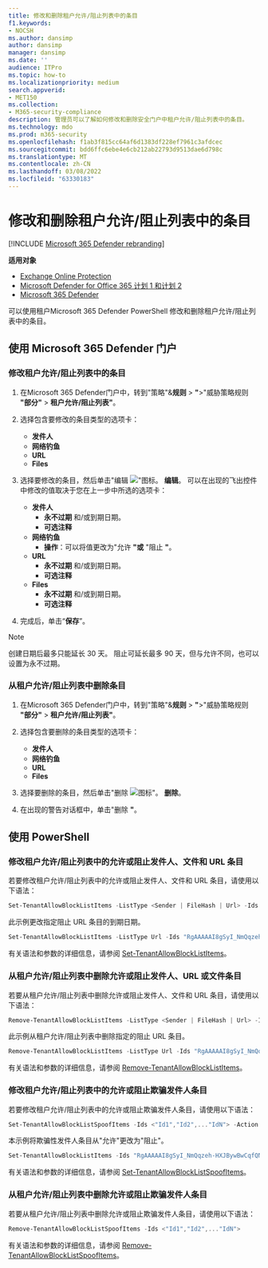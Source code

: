 ```yaml
---
title: 修改和删除租户允许/阻止列表中的条目
f1.keywords:
- NOCSH
ms.author: dansimp
author: dansimp
manager: dansimp
ms.date: ''
audience: ITPro
ms.topic: how-to
ms.localizationpriority: medium
search.appverid:
- MET150
ms.collection:
- M365-security-compliance
description: 管理员可以了解如何修改和删除安全门户中租户允许/阻止列表中的条目。
ms.technology: mdo
ms.prod: m365-security
ms.openlocfilehash: f1ab3f815cc64af6d1383df228ef7961c3afdcec
ms.sourcegitcommit: bdd6ffc6ebe4e6cb212ab22793d9513dae6d798c
ms.translationtype: MT
ms.contentlocale: zh-CN
ms.lasthandoff: 03/08/2022
ms.locfileid: "63330183"
---
```

# <a name="modify-and-remove-entries-in-the-tenant-allowblock-list"></a>修改和删除租户允许/阻止列表中的条目

[!INCLUDE [Microsoft 365 Defender rebranding](../includes/microsoft-defender-for-office.md)]

**适用对象**
- [Exchange Online Protection](exchange-online-protection-overview.md)
- [Microsoft Defender for Office 365 计划 1 和计划 2](defender-for-office-365.md)
- [Microsoft 365 Defender](../defender/microsoft-365-defender.md)

可以使用租户Microsoft 365 Defender PowerShell 修改和删除租户允许/阻止列表中的条目。

## <a name="use-the-microsoft-365-defender-portal"></a>使用 Microsoft 365 Defender 门户

### <a name="modify-entries-in-the-tenant-allowblock-list"></a>修改租户允许/阻止列表中的条目

1. 在Microsoft 365 Defender门户中，转到"策略"&**规则** \> **"**\>"威胁策略规则 **"部分"** \> **租户允许/阻止列表"**。

2. 选择包含要修改的条目类型的选项卡：
   - **发件人**
   - **网络钓鱼**
   - **URL**
   - **Files**


3. 选择要修改的条目，然后单击"编辑 !["图标。](../../media/m365-cc-sc-edit-icon.png) **编辑**。 可以在出现的飞出控件中修改的值取决于您在上一步中所选的选项卡：
   - **发件人**
     - **永不过期** 和/或到期日期。
     - **可选注释**
   - **网络钓鱼**
     - **操作**：可以将值更改为"允许 **"或** "阻止 **"**。
   - **URL**
     - **永不过期** 和/或到期日期。
     - **可选注释**
   - **Files**
     - **永不过期** 和/或到期日期。
     - **可选注释**

4. 完成后，单击“**保存**”。

> [!NOTE]
> 创建日期后最多只能延长 30 天。 阻止可延长最多 90 天，但与允许不同，也可以设置为永不过期。

### <a name="remove-entries-from-the-tenant-allowblock-list"></a>从租户允许/阻止列表中删除条目

1. 在Microsoft 365 Defender门户中，转到"策略"&**规则** \> **"**\>"威胁策略规则 **"部分"** \> **租户允许/阻止列表"**。

2. 选择包含要删除的条目类型的选项卡：
   - **发件人**
   - **网络钓鱼**
   - **URL**
   - **Files**
 
3. 选择要删除的条目，然后单击"删除 ![图标"。](../../media/m365-cc-sc-delete-icon.png) **删除**。

4. 在出现的警告对话框中，单击"删除 **"**。

## <a name="use-powershell"></a>使用 PowerShell

### <a name="modify-allow-or-block-sender-file-and-url-entries-in-the-tenant-allowblock-list"></a>修改租户允许/阻止列表中的允许或阻止发件人、文件和 URL 条目

若要修改租户允许/阻止列表中的允许或阻止发件人、文件和 URL 条目，请使用以下语法：

```powershell
Set-TenantAllowBlockListItems -ListType <Sender | FileHash | Url> -Ids <"Id1","Id2",..."IdN"> [<-ExpirationDate Date | -NoExpiration>] [-Notes <String>]
```

此示例更改指定阻止 URL 条目的到期日期。

```powershell
Set-TenantAllowBlockListItems -ListType Url -Ids "RgAAAAAI8gSyI_NmQqzeh-HXJBywBwCqfQNJY8hBTbdlKFkv6BcUAAAl_QCZAACqfQNJY8hBTbdlKFkv6BcUAAAl_oSRAAAA" -ExpirationDate "5/30/2020"
```

有关语法和参数的详细信息，请参阅 [Set-TenantAllowBlockListItems](/powershell/module/exchange/set-tenantallowblocklistitems)。

### <a name="remove-allow-or-block-sender-url-or-file-entries-from-the-tenant-allowblock-list"></a>从租户允许/阻止列表中删除允许或阻止发件人、URL 或文件条目

若要从租户允许/阻止列表中删除允许或阻止发件人、文件和 URL 条目，请使用以下语法：

```powershell
Remove-TenantAllowBlockListItems -ListType <Sender | FileHash | Url> -Ids <"Id1","Id2",..."IdN">
```

此示例从租户允许/阻止列表中删除指定的阻止 URL 条目。

```powershell
Remove-TenantAllowBlockListItems -ListType Url -Ids "RgAAAAAI8gSyI_NmQqzeh-HXJBywBwCqfQNJY8hBTbdlKFkv6BcUAAAl_QCZAACqfQNJY8hBTbdlKFkv6BcUAAAl_oSPAAAA0"
```

有关语法和参数的详细信息，请参阅 [Remove-TenantAllowBlockListItems](/powershell/module/exchange/remove-tenantallowblocklistitems)。

### <a name="modify-allow-or-block-spoofed-sender-entries-from-the-tenant-allowblock-list"></a>修改租户允许/阻止列表中的允许或阻止欺骗发件人条目

若要修改租户允许/阻止列表中的允许或阻止欺骗发件人条目，请使用以下语法：

```powershell
Set-TenantAllowBlockListSpoofItems -Ids <"Id1","Id2",..."IdN"> -Action <Allow | Block>
```

本示例将欺骗性发件人条目从"允许"更改为"阻止"。

```powershell
Set-TenantAllowBlockListItems -Ids "RgAAAAAI8gSyI_NmQqzeh-HXJBywBwCqfQNJY8hBTbdlKFkv6BcUAAAl_QCZAACqfQNJY8hBTbdlKFkv6BcUAAAl_oSRAAAA" -Action Block
```

有关语法和参数的详细信息，请参阅 [Set-TenantAllowBlockListSpoofItems](/powershell/module/exchange/set-tenantallowblocklistspoofitems)。

### <a name="remove-allow-or-block-spoofed-sender-entries-from-the-tenant-allowblock-list"></a>从租户允许/阻止列表中删除允许或阻止欺骗发件人条目
 
若要从租户允许/阻止列表中删除允许或阻止欺骗发件人条目，请使用以下语法：

```powershell
Remove-TenantAllowBlockListSpoofItems -Ids <"Id1","Id2",..."IdN">
```

有关语法和参数的详细信息，请参阅 [Remove-TenantAllowBlockListSpoofItems](/powershell/module/exchange/remove-tenantallowblocklistspoofitems)。
